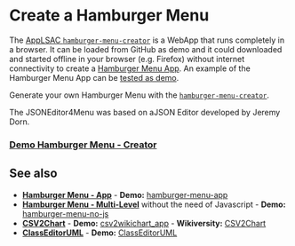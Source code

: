 # Create a Hamburger Menu
The [AppLSAC `hamburger-menu-creator`](https://en.wikiversity.org/wiki/AppLSAC) is a WebApp that runs completely in a browser. It can be loaded from GitHub as demo and it could downloaded and started offline in your browser (e.g. Firefox) without internet connectivity to create a [Hamburger Menu App](https://www.github.com/niebert/hamburger_menu_app). An example of the Hamburger Menu App can be [tested as demo](https://niebert.github.io/hamburger_menu_app).

Generate your own Hamburger Menu with the [`hamburger-menu-creator`]((https://niebert.github.io/hamburger-menu-creator)).

The JSONEditor4Menu was based on aJSON Editor developed by Jeremy Dorn.

<h3><a href="https://niebert.github.io/hamburger-menu-creator" target="_blank">Demo Hamburger Menu - Creator</a></h3>

## See also 
* **[Hamburger Menu - App](https://niebert.github.io/hamburger_menu_app)** - **Demo:** <a href="https://niebert.github.io/hamburger_menu_app" target="_blank">hamburger-menu-app</a>
* **[Hamburger Menu - Multi-Level](https://www.github.com/niebert/hamburger-menu-no-js/)** without the need of Javascript - **Demo:** <a href="https:///niebert.github.io/hamburger-menu-no-js/" target="_blank">hamburger-menu-no-js</a>
* **[CSV2Chart](https://www.github.com/niebert/csv2wikichart_app)** - **Demo:** [csv2wikichart_app](https://niebert.github.io/csv2wikichart_app) - **Wikiversity:** [CSV2Chart](https://en.wikiversity.org/wiki/CSV2Chart)
* **[ClassEditorUML](https://www.github.com/wiki/ClassEditorUML/)** - **Demo:** <a href="https://www.github.com/niebert/ClassEditorUML" target="_blank">ClassEditorUML</a>
